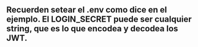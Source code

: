 ## Recuerden setear el .env como dice en el ejemplo. El LOGIN_SECRET puede ser cualquier string, que es lo que encodea y decodea los JWT. 